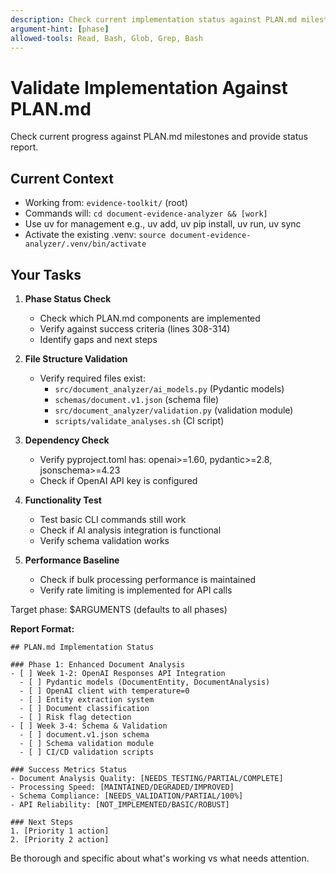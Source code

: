 ```yaml
---
description: Check current implementation status against PLAN.md milestones and success criteria
argument-hint: [phase]
allowed-tools: Read, Bash, Glob, Grep, Bash
---
```


# Validate Implementation Against PLAN.md

Check current progress against PLAN.md milestones and provide status report.

## Current Context
- Working from: `evidence-toolkit/` (root)
- Commands will: `cd document-evidence-analyzer && [work]`
- Use uv for management e.g., uv add, uv pip install, uv run, uv sync
- Activate the existing .venv: `source document-evidence-analyzer/.venv/bin/activate`

## Your Tasks

1. **Phase Status Check**
   - Check which PLAN.md components are implemented
   - Verify against success criteria (lines 308-314)
   - Identify gaps and next steps

2. **File Structure Validation**
   - Verify required files exist:
     - `src/document_analyzer/ai_models.py` (Pydantic models)
     - `schemas/document.v1.json` (schema file)
     - `src/document_analyzer/validation.py` (validation module)
     - `scripts/validate_analyses.sh` (CI script)

3. **Dependency Check**
   - Verify pyproject.toml has: openai>=1.60, pydantic>=2.8, jsonschema>=4.23
   - Check if OpenAI API key is configured

4. **Functionality Test**
   - Test basic CLI commands still work
   - Check if AI analysis integration is functional
   - Verify schema validation works

5. **Performance Baseline**
   - Check if bulk processing performance is maintained
   - Verify rate limiting is implemented for API calls

Target phase: $ARGUMENTS (defaults to all phases)

**Report Format:**
```
## PLAN.md Implementation Status

### Phase 1: Enhanced Document Analysis
- [ ] Week 1-2: OpenAI Responses API Integration
  - [ ] Pydantic models (DocumentEntity, DocumentAnalysis)
  - [ ] OpenAI client with temperature=0
  - [ ] Entity extraction system
  - [ ] Document classification
  - [ ] Risk flag detection
- [ ] Week 3-4: Schema & Validation
  - [ ] document.v1.json schema
  - [ ] Schema validation module
  - [ ] CI/CD validation scripts

### Success Metrics Status
- Document Analysis Quality: [NEEDS_TESTING/PARTIAL/COMPLETE]
- Processing Speed: [MAINTAINED/DEGRADED/IMPROVED]
- Schema Compliance: [NEEDS_VALIDATION/PARTIAL/100%]
- API Reliability: [NOT_IMPLEMENTED/BASIC/ROBUST]

### Next Steps
1. [Priority 1 action]
2. [Priority 2 action]
```

Be thorough and specific about what's working vs what needs attention.